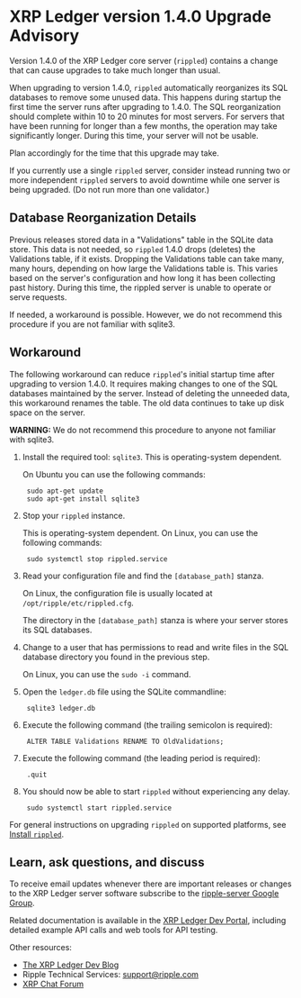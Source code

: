 # XRP Ledger version 1.4.0 Upgrade Advisory

Version 1.4.0 of the XRP Ledger core server (`rippled`) contains a change that can cause upgrades to take much longer than usual.

When upgrading to version 1.4.0, `rippled` automatically reorganizes its SQL databases to remove some unused data. This happens during startup the first time the server runs after upgrading to 1.4.0. The SQL reorganization should complete within 10 to 20 minutes for most servers. For servers that have been running for longer than a few months, the operation may take significantly longer. During this time, your server will not be usable.

Plan accordingly for the time that this upgrade may take.

If you currently use a single `rippled` server, consider instead running two or more independent `rippled` servers to avoid downtime while one server is being upgraded. (Do not run more than one validator.)

## Database Reorganization Details

Previous releases stored data in a "Validations" table in the SQLite data store. This data is not needed, so `rippled` 1.4.0 drops (deletes) the Validations table, if it exists. Dropping the Validations table can take many, many hours, depending on how large the Validations table is. This varies based on the server's configuration and how long it has been collecting past history. During this time, the rippled server is unable to operate or serve requests.

If needed, a workaround is possible. However, we do not recommend this procedure if you are not familiar with sqlite3.

## Workaround

The following workaround can reduce `rippled`'s initial startup time after upgrading to version 1.4.0. It requires making changes to one of the SQL databases maintained by the server. Instead of deleting the unneeded data, this workaround renames the table. The old data continues to take up disk space on the server.

**WARNING:** We do not recommend this procedure to anyone not familiar with sqlite3.

1. Install the required tool: `sqlite3`. This is operating-system dependent.
    
    On Ubuntu you can use the following commands:

        sudo apt-get update
        sudo apt-get install sqlite3

2. Stop your `rippled` instance.

    This is operating-system dependent. On Linux, you can use the following commands:

        sudo systemctl stop rippled.service

3. Read your configuration file and find the `[database_path]` stanza.

    On Linux, the configuration file is usually located at `/opt/ripple/etc/rippled.cfg`.
    
    The directory in the `[database_path]` stanza is where your server stores its SQL databases.
    
4. Change to a user that has permissions to read and write files in the SQL database directory you found in the previous step. 

    On Linux, you can use the `sudo -i` command.
    
5. Open the `ledger.db` file using the SQLite commandline:
    
        sqlite3 ledger.db
    
6. Execute the following command (the trailing semicolon is required):

        ALTER TABLE Validations RENAME TO OldValidations;
    
7. Execute the following command (the leading period is required):

        .quit

8. You should now be able to start `rippled` without experiencing any delay.

        sudo systemctl start rippled.service

For general instructions on upgrading `rippled` on supported platforms, see [Install `rippled`](https://xrpl.org/install-rippled.html).

## Learn, ask questions, and discuss

To receive email updates whenever there are important releases or changes to the XRP Ledger server software subscribe to the [ripple-server Google Group](https://groups.google.com/forum/#!forum/ripple-server).

Related documentation is available in the [XRP Ledger Dev Portal](https://xrpl.org/), including detailed example API calls and web tools for API testing.

Other resources:

* [The XRP Ledger Dev Blog](https://xrpl.org/blog/)
* Ripple Technical Services: <support@ripple.com>
* [XRP Chat Forum](http://www.xrpchat.com/)